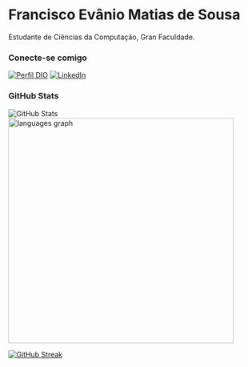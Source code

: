 # Francisco Evânio Matias de Sousa

Estudante de Ciências da Computação, Gran Faculdade.

### Conecte-se comigo

[![Perfil DIO](https://img.shields.io/badge/-Meu%20Perfil%20na%20DIO-30A3DC?style=for-the-badge)](https://www.dio.me/users/evanioshark)
[![LinkedIn](https://img.shields.io/badge/-LinkedIn-000?style=for-the-badge&logo=linkedin&logoColor=30A3DC)](https://www.linkedin.com/in/evanio-matias-987ba3249/)





### GitHub Stats

![GitHub Stats](https://github-readme-stats.vercel.app/api?username=EvanioTech&show_icons=true&count_private=true&include_all_commits=true&theme=transparent&border_color=30A3DC&title_color=FF6B81&text_color=FFFFFF&icon_color=30A3DC)
 <img src="https://github-readme-stats.vercel.app/api/top-langs?username=EvanioTech&locale=en&hide_title=false&layout=compact&card_width=420&langs_count=5&theme=dracula&hide_border=false&order=2" height="450" alt="languages graph"  />


<!-- Streak -->
  [![GitHub Streak](https://github-readme-streak-stats.herokuapp.com?user=evaniotech&theme=dark&date_format=j%20M%5B%20Y%5D&mode=weekly)](https://git.io/streak-stats)
  
